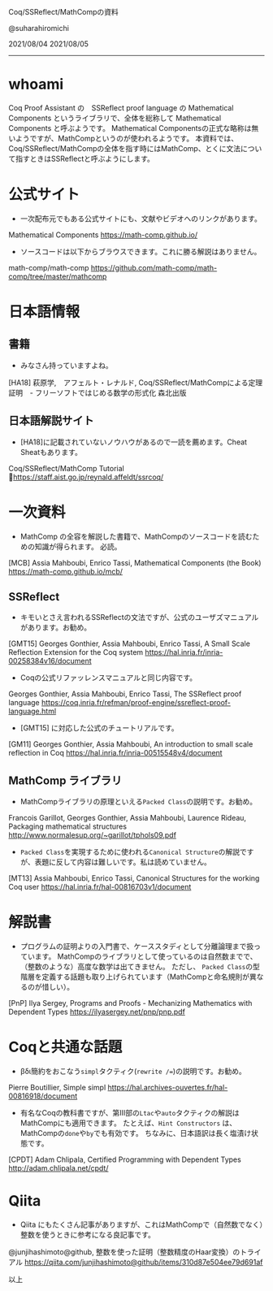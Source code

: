 Coq/SSReflect/MathCompの資料

@suharahiromichi

2021/08/04
2021/08/05

------------

# whoami

Coq Proof Assistant の　SSReflect proof language の Mathematical Components というライブラリで、全体を総称して Mathematical Components と呼ぶようです。
Mathematical Componentsの正式な略称は無いようですが、MathCompというのが使われるようです。
本資料では、Coq/SSReflect/MathCompの全体を指す時にはMathComp、とくに文法について指すときはSSReflectと呼ぶようにします。

# 公式サイト

- 一次配布元でもある公式サイトにも、文献やビデオへのリンクがあります。

Mathematical Components
https://math-comp.github.io/

- ソースコードは以下からブラウスできます。これに勝る解説はありません。

math-comp/math-comp
https://github.com/math-comp/math-comp/tree/master/mathcomp


# 日本語情報
## 書籍

- みなさん持っていますよね。

[HA18] 萩原学,　アフェルト・レナルド,
Coq/SSReflect/MathCompによる定理証明　- フリーソフトではじめる数学の形式化
森北出版

## 日本語解説サイト

- [HA18]に記載されていないノウハウがあるので一読を薦めます。Cheat Sheatもあります。

Coq/SSReflect/MathComp Tutorial
https://staff.aist.go.jp/reynald.affeldt/ssrcoq/


# 一次資料

- MathComp の全容を解説した書籍で、MathCompのソースコードを読むための知識が得られます。
必読。

[MCB] Assia Mahboubi, Enrico Tassi,
Mathematical Components (the Book)
https://math-comp.github.io/mcb/

## SSReflect

- キモいとさえ言われるSSReflectの文法ですが、公式のユーザズマニュアルがあります。お勧め。

[GMT15] Georges Gonthier, Assia Mahboubi, Enrico Tassi,
A Small Scale Reflection Extension for the Coq system
https://hal.inria.fr/inria-00258384v16/document

- Coqの公式リファッレンスマニュアルと同じ内容です。

Georges Gonthier, Assia Mahboubi, Enrico Tassi,
The SSReflect proof language
https://coq.inria.fr/refman/proof-engine/ssreflect-proof-language.html


- [GMT15] に対応した公式のチュートリアルです。

[GM11] Georges Gonthier, Assia Mahboubi,
An introduction to small scale reflection in Coq 
https://hal.inria.fr/inria-00515548v4/document

## MathComp ライブラリ

- MathCompライブラリの原理といえる``Packed Class``の説明です。お勧め。

Francois Garillot, Georges Gonthier, Assia Mahboubi, Laurence Rideau,
Packaging mathematical structures
http://www.normalesup.org/~garillot/tphols09.pdf

- ``Packed Class``を実現するために使われる``Canonical Structure``の解説ですが、表題に反して内容は難しいです。私は読めていません。

[MT13] Assia Mahboubi, Enrico Tassi,
Canonical Structures for the working Coq user
https://hal.inria.fr/hal-00816703v1/document


# 解説書

- プログラムの証明よりの入門書で、ケーススタディとして分離論理まで扱っています。
MathCompのライブラリとして使っているのは自然数までで、（整数のような）高度な数学は出てきません。
ただし、 ``Packed Class``の型階層を定義する話題も取り上げられています（MathCompと命名規則が異なるのが惜しい）。

[PnP] Ilya Sergey,
Programs and Proofs - Mechanizing Mathematics with Dependent Types
https://ilyasergey.net/pnp/pnp.pdf


# Coqと共通な話題

- βδι簡約をおこなう``simpl``タクティク(``rewrite /=``)の説明です。お勧め。

Pierre Boutillier,
Simple simpl
https://hal.archives-ouvertes.fr/hal-00816918/document


- 有名なCoqの教科書ですが、第III部の``Ltac``や``auto``タクティクの解説はMathCompにも適用できます。
たとえば、``Hint Constructors`` は、MathCompの``done``や``by``でも有効です。
ちなみに、日本語訳は長く塩漬け状態です。

[CPDT] Adam Chlipala,
Certified Programming with Dependent Types
http://adam.chlipala.net/cpdt/


# Qiita

- Qiita にもたくさん記事がありますが、これはMathCompで（自然数でなく）整数を使うときに参考になる良記事です。

@junjihashimoto@github,
整数を使った証明（整数精度のHaar変換）のトライアル
https://qiita.com/junjihashimoto@github/items/310d87e504ee79d691af

以上

